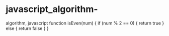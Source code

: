 # javascript_algorithm-
algorithm, javascript
function isEven(num) { 
  if (num % 2 == 0) {
    return true
  } else {
    return false
  }
}
